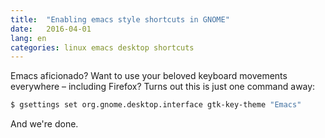 ```yaml
---
title:  "Enabling emacs style shortcuts in GNOME"
date:   2016-04-01
lang: en
categories: linux emacs desktop shortcuts
---
```


Emacs aficionado? Want to use your beloved keyboard movements
everywhere – including Firefox? Turns out this is just one command away:

``` bash
$ gsettings set org.gnome.desktop.interface gtk-key-theme "Emacs"
```

And we're done.
